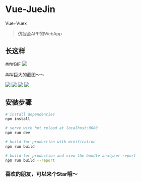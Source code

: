 # Vue-JueJin

Vue+Vuex
>仿掘金APP的WebApp

## 长这样

###GIF
![](http://ox0uo3p10.bkt.clouddn.com/%E6%8E%98%E9%87%91.gif)

###巨大的截图～～

![](http://ox0uo3p10.bkt.clouddn.com/juejin/Home.png)
![](http://ox0uo3p10.bkt.clouddn.com/juejin/SearchPage.png)
![](http://ox0uo3p10.bkt.clouddn.com/juejin/PeopleCenter.png)
![](http://ox0uo3p10.bkt.clouddn.com/juejin/ReadArticle.png)



## 安装步骤

``` bash
# install dependencies
npm install

# serve with hot reload at localhost:8080
npm run dev

# build for production with minification
npm run build

# build for production and view the bundle analyzer report
npm run build --report
```
### 喜欢的朋友，可以来个Star哦～

